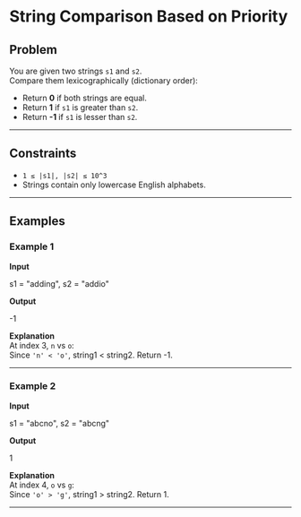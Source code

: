 # String Comparison Based on Priority

## Problem
You are given two strings `s1` and `s2`.  
Compare them lexicographically (dictionary order):

- Return **0** if both strings are equal.
- Return **1** if `s1` is greater than `s2`.
- Return **-1** if `s1` is lesser than `s2`.

---

## Constraints
- `1 ≤ |s1|, |s2| ≤ 10^3`
- Strings contain only lowercase English alphabets.

---

## Examples

### Example 1
**Input**

s1 = "adding", s2 = "addio"

**Output**

-1

**Explanation**  
At index 3, `n` vs `o`:  
Since `'n' < 'o'`, string1 < string2. Return -1.

---

### Example 2
**Input**

s1 = "abcno", s2 = "abcng"

**Output**

1

**Explanation**  
At index 4, `o` vs `g`:  
Since `'o' > 'g'`, string1 > string2. Return 1.

---
